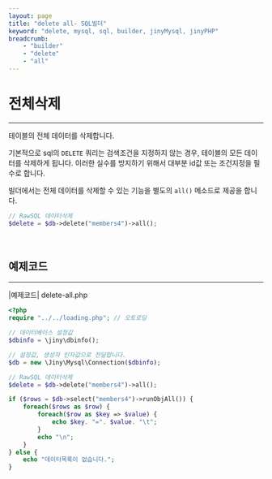 ```yaml
---
layout: page
title: "delete all- SQL빌더"
keyword: "delete, mysql, sql, builder, jinyMysql, jinyPHP"
breadcrumb:
    - "builder"
    - "delete"
    - "all"
---
```


# 전체삭제
---
테이블의 전체 데이터를 삭제합니다.

기본적으로 sql의 `DELETE` 쿼리는 검색조건을 지정하지 않는 경우, 테이블의 모든 데이터를 삭제하게 됩니다. 
이러한 실수를 방지하기 위해서 대부분 id값 또는 조건지정을 필수로 합니다.

빌더에서는 전체 데이터를 삭제할 수 있는 기능을 별도의 `all()` 메소드로 제공을 합니다.

```php
// RawSQL 데이터삭제
$delete = $db->delete("members4")->all();
```

<br>

## 예제코드
---

|예제코드| delete-all.php
```php
<?php
require "../../loading.php"; // 오토로딩

// 데이터베이스 설정값
$dbinfo = \jiny\dbinfo();

// 설정값, 생성자 인자값으로 전달합니다.
$db = new \Jiny\Mysql\Connection($dbinfo);

// RawSQL 데이터삭제
$delete = $db->delete("members4")->all();

if ($rows = $db->select("members4")->runObjAll()) {
    foreach($rows as $row) {
        foreach($row as $key => $value) {
            echo $key. "=". $value. "\t";
        }
        echo "\n";
    }
} else {
    echo "데이터목록이 없습니다.";
}
```

